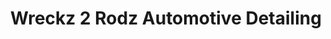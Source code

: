 ---
title: "Wreckz 2 Rodz Automotive Detailing"
url: /endicott/wreckz-2-rodz-automotive-detailing/
shop: Autowerkstatt
---